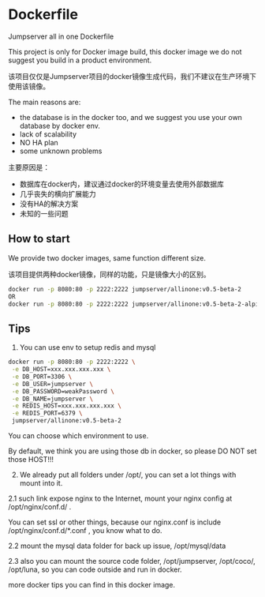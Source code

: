 # Dockerfile

Jumpserver all in one Dockerfile

This project is only for Docker image build, this docker image we do not suggest you build in a product environment.

该项目仅仅是Jumpserver项目的docker镜像生成代码，我们不建议在生产环境下使用该镜像。

The main reasons are:

   - the database is in the docker too, and we suggest you use your own database by docker env.
   - lack of scalability 
   - NO HA plan
   - some unknown problems
   
主要原因是：

   - 数据库在docker内，建议通过docker的环境变量去使用外部数据库
   - 几乎丧失的横向扩展能力
   - 没有HA的解决方案
   - 未知的一些问题

## How to start
We provide two docker images, same function different size.

该项目提供两种docker镜像，同样的功能，只是镜像大小的区别。

```bash
docker run -p 8080:80 -p 2222:2222 jumpserver/allinone:v0.5-beta-2
OR
docker run -p 8080:80 -p 2222:2222 jumpserver/allinone:v0.5-beta-2-alpine
```

## Tips

1. You can use env to setup redis and mysql

```bash
docker run -p 8080:80 -p 2222:2222 \
 -e DB_HOST=xxx.xxx.xxx.xxx \
 -e DB_PORT=3306 \
 -e DB_USER=jumpserver \
 -e DB_PASSWORD=weakPassword \
 -e DB_NAME=jumpserver \
 -e REDIS_HOST=xxx.xxx.xxx.xxx \
 -e REDIS_PORT=6379 \
 jumpserver/allinone:v0.5-beta-2
```

You can choose which environment to use.

By default, we think you are using those db in docker, so please DO NOT set those HOST!!!

2. We already put all folders under /opt/, you can set a lot things with mount into it.

2.1 such link expose nginx to the Internet, mount your nginx config at /opt/nginx/conf.d/ .

You can set ssl or other things, because our nginx.conf is include /opt/nginx/conf.d/*.conf , you know what to do.

2.2 mount the mysql data folder for back up issue, /opt/mysql/data

2.3 also you can mount the source code folder, /opt/jumpserver, /opt/coco/, /opt/luna, so you can code outside and run in docker.

more docker tips you can find in this docker image.
